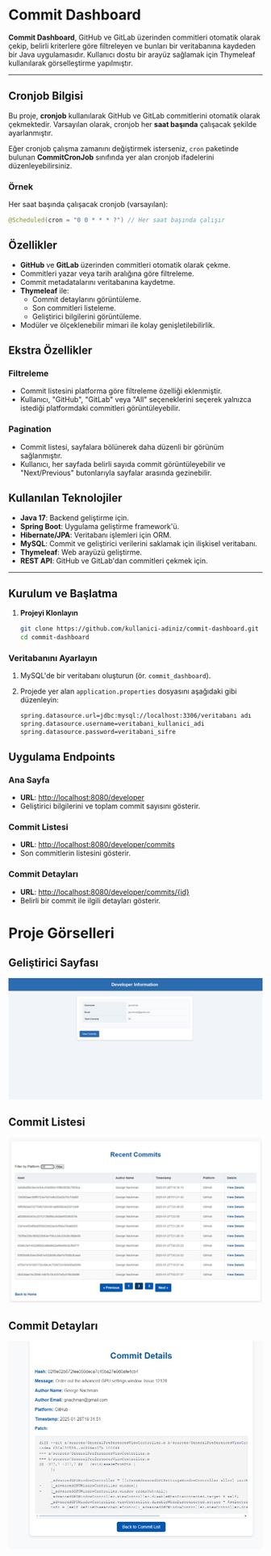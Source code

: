 # Commit Dashboard

**Commit Dashboard**, GitHub ve GitLab üzerinden commitleri otomatik olarak çekip, belirli kriterlere göre filtreleyen ve bunları bir veritabanına kaydeden bir Java uygulamasıdır. Kullanıcı dostu bir arayüz sağlamak için Thymeleaf kullanılarak görselleştirme yapılmıştır.

---

## Cronjob Bilgisi

Bu proje, **cronjob** kullanılarak GitHub ve GitLab commitlerini otomatik olarak çekmektedir. Varsayılan olarak, cronjob her **saat başında** çalışacak şekilde ayarlanmıştır.

Eğer cronjob çalışma zamanını değiştirmek isterseniz, `cron` paketinde bulunan **CommitCronJob** sınıfında yer alan cronjob ifadelerini düzenleyebilirsiniz.

### Örnek
Her saat başında çalışacak cronjob (varsayılan):
```java
@Scheduled(cron = "0 0 * * * ?") // Her saat başında çalışır
```

## Özellikler

- **GitHub** ve **GitLab** üzerinden commitleri otomatik olarak çekme.
- Commitleri yazar veya tarih aralığına göre filtreleme.
- Commit metadatalarını veritabanına kaydetme.
- **Thymeleaf** ile:
  - Commit detaylarını görüntüleme.
  - Son commitleri listeleme.
  - Geliştirici bilgilerini görüntüleme.
- Modüler ve ölçeklenebilir mimari ile kolay genişletilebilirlik.


## Ekstra Özellikler

### Filtreleme
- Commit listesini platforma göre filtreleme özelliği eklenmiştir. 
- Kullanıcı, "GitHub", "GitLab" veya "All" seçeneklerini seçerek yalnızca istediği platformdaki commitleri görüntüleyebilir.

### Pagination
- Commit listesi, sayfalara bölünerek daha düzenli bir görünüm sağlanmıştır.
- Kullanıcı, her sayfada belirli sayıda commit görüntüleyebilir ve "Next/Previous" butonlarıyla sayfalar arasında gezinebilir.


## Kullanılan Teknolojiler

- **Java 17**: Backend geliştirme için.
- **Spring Boot**: Uygulama geliştirme framework'ü.
- **Hibernate/JPA**: Veritabanı işlemleri için ORM.
- **MySQL**: Commit ve geliştirici verilerini saklamak için ilişkisel veritabanı.
- **Thymeleaf**: Web arayüzü geliştirme.
- **REST API**: GitHub ve GitLab'dan commitleri çekmek için.

---

## Kurulum ve Başlatma

1. **Projeyi Klonlayın**
   ```bash
   git clone https://github.com/kullanici-adiniz/commit-dashboard.git
   cd commit-dashboard
   ```
  
### Veritabanını Ayarlayın

1. MySQL'de bir veritabanı oluşturun (ör. `commit_dashboard`).

2. Projede yer alan `application.properties` dosyasını aşağıdaki gibi düzenleyin:
   ```properties
   spring.datasource.url=jdbc:mysql://localhost:3306/veritabanı adı
   spring.datasource.username=veritabani_kullanici_adi
   spring.datasource.password=veritabani_sifre
   ```

## Uygulama Endpoints

### Ana Sayfa

- **URL**: [http://localhost:8080/developer](http://localhost:8080/developer)  
- Geliştirici bilgilerini ve toplam commit sayısını gösterir.

### Commit Listesi

- **URL**: [http://localhost:8080/developer/commits](http://localhost:8080/developer/commits)  
- Son commitlerin listesini gösterir.

### Commit Detayları

- **URL**: [http://localhost:8080/developer/commits/{id}](http://localhost:8080/developer/commits/{id})  
- Belirli bir commit ile ilgili detayları gösterir.


# Proje Görselleri

## Geliştirici Sayfası
![Developer Page](src/main/resources/static/images/developer_page.jpg)

## Commit Listesi
![Commit List](src/main/resources/static/images/commit_list.jpg)

## Commit Detayları
![Commit Detail](src/main/resources/static/images/commit_detail.jpg)


